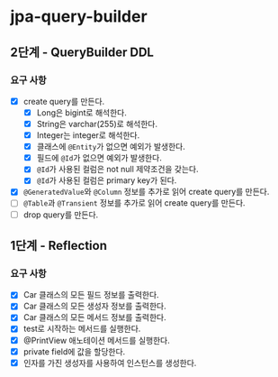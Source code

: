 # jpa-query-builder

## 2단계 - QueryBuilder DDL

### 요구 사항

- [X] create query를 만든다.
  - [X] Long은 bigint로 해석한다.
  - [X] String은 varchar(255)로 해석한다.
  - [X] Integer는 integer로 해석한다.
  - [X] 클래스에 `@Entity`가 없으면 예외가 발생한다.
  - [X] 필드에 `@Id`가 없으면 예외가 발생한다.
  - [X] `@Id`가 사용된 컬럼은 not null 제약조건을 갖는다.
  - [X] `@Id`가 사용된 컬럼은 primary key가 된다.
- [X] `@GeneratedValue`와 `@Column` 정보를 추가로 읽어 create query를 만든다.
- [ ] `@Table`과 `@Transient` 정보를 추가로 읽어 create query를 만든다.
- [ ] drop query를 만든다.

## 1단계 - Reflection

### 요구 사항

- [X] Car 클래스의 모든 필드 정보를 출력한다.
- [X] Car 클래스의 모든 생성자 정보를 출력한다.
- [X] Car 클래스의 모든 메서드 정보를 출력한다.
- [X] test로 시작하는 메서드를 실행한다.
- [X] @PrintView 애노테이션 메서드를 실행한다.
- [X] private field에 값을 할당한다.
- [X] 인자를 가진 생성자를 사용하여 인스턴스를 생성한다.
